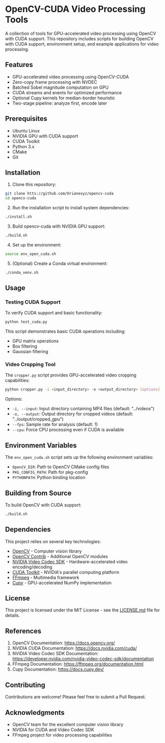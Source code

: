 # OpenCV-CUDA Video Processing Tools

A collection of tools for GPU-accelerated video processing using OpenCV with CUDA support. This repository includes scripts for building OpenCV with CUDA support, environment setup, and example applications for video processing.

## Features

- GPU-accelerated video processing using OpenCV-CUDA
- Zero-copy frame processing with NVDEC
- Batched Sobel magnitude computation on GPU
- CUDA streams and events for optimized performance
- Optional Cupy kernels for median-border heuristic
- Two-stage pipeline: analyze first, encode later

## Prerequisites

- Ubuntu Linux
- NVIDIA GPU with CUDA support
- CUDA Toolkit
- Python 3.x
- CMake
- Git

## Installation

1. Clone this repository:

```bash
git clone htts://github.com/Orianexyz/opencv-cuda
cd opencv-cuda
```

2. Run the installation script to install system dependencies:

```bash
./install.sh
```

3. Build opencv-cuda with NVIDIA GPU support:

```bash
./build.sh
```

4. Set up the environment:

```bash
source env_open_cuda.sh
```

5. (Optional) Create a Conda virtual environment:

```bash
./conda_venv.sh
```

## Usage

### Testing CUDA Support

To verify CUDA support and basic functionality:

```bash
python test_cuda.py
```

This script demonstrates basic CUDA operations including:

- GPU matrix operations
- Box filtering
- Gaussian filtering

### Video Cropping Tool

The `cropper.py` script provides GPU-accelerated video cropping capabilities:

```bash
python cropper.py -i <input_directory> -o <output_directory> [options]
```

Options:

- `-i, --input`: Input directory containing MP4 files (default: "../videos")
- `-o, --output`: Output directory for cropped videos (default: "../output/cropped_gpu")
- `--fps`: Sample rate for analysis (default: 1)
- `--cpu`: Force CPU processing even if CUDA is available

## Environment Variables

The `env_open_cuda.sh` script sets up the following environment variables:

- `OpenCV_DIR`: Path to OpenCV CMake config files
- `PKG_CONFIG_PATH`: Path for pkg-config
- `PYTHONPATH`: Python binding location

## Building from Source

To build OpenCV with CUDA support:

```bash
./build.sh
```

## Dependencies

This project relies on several key technologies:

- [OpenCV](https://opencv.org/) - Computer vision library
- [OpenCV Contrib](https://github.com/opencv/opencv_contrib) - Additional OpenCV modules
- [NVIDIA Video Codec SDK](https://developer.nvidia.com/nvidia-video-codec-sdk) - Hardware-accelerated video encoding/decoding
- [CUDA Toolkit](https://developer.nvidia.com/cuda-toolkit) - NVIDIA's parallel computing platform
- [FFmpeg](https://ffmpeg.org/) - Multimedia framework
- [Cupy](https://cupy.dev/) - GPU-accelerated NumPy implementation

## License

This project is licensed under the MIT License - see the [LICENSE.md](LICENSE.md) file for details.

## References

1. OpenCV Documentation: <https://docs.opencv.org/>
2. NVIDIA CUDA Documentation: <https://docs.nvidia.com/cuda/>
3. NVIDIA Video Codec SDK Documentation: <https://developer.nvidia.com/nvidia-video-codec-sdk/documentation>
4. FFmpeg Documentation: <https://ffmpeg.org/documentation.html>
5. Cupy Documentation: <https://docs.cupy.dev/>

## Contributing

Contributions are welcome! Please feel free to submit a Pull Request.

## Acknowledgments

- OpenCV team for the excellent computer vision library
- NVIDIA for CUDA and Video Codec SDK
- FFmpeg project for video processing capabilities
